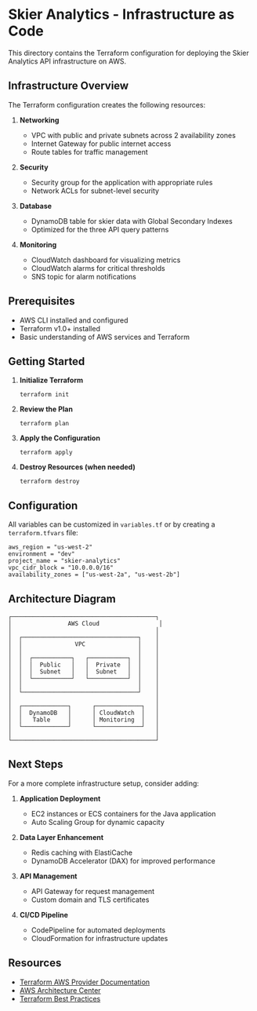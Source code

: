 # Skier Analytics - Infrastructure as Code

This directory contains the Terraform configuration for deploying the Skier Analytics API infrastructure on AWS.

## Infrastructure Overview

The Terraform configuration creates the following resources:

1. **Networking**
   - VPC with public and private subnets across 2 availability zones
   - Internet Gateway for public internet access
   - Route tables for traffic management

2. **Security**
   - Security group for the application with appropriate rules
   - Network ACLs for subnet-level security

3. **Database**
   - DynamoDB table for skier data with Global Secondary Indexes
   - Optimized for the three API query patterns

4. **Monitoring**
   - CloudWatch dashboard for visualizing metrics
   - CloudWatch alarms for critical thresholds
   - SNS topic for alarm notifications

## Prerequisites

- AWS CLI installed and configured
- Terraform v1.0+ installed
- Basic understanding of AWS services and Terraform

## Getting Started

1. **Initialize Terraform**
   ```
   terraform init
   ```

2. **Review the Plan**
   ```
   terraform plan
   ```

3. **Apply the Configuration**
   ```
   terraform apply
   ```

4. **Destroy Resources (when needed)**
   ```
   terraform destroy
   ```

## Configuration

All variables can be customized in `variables.tf` or by creating a `terraform.tfvars` file:

```hcl
aws_region = "us-west-2"
environment = "dev"
project_name = "skier-analytics"
vpc_cidr_block = "10.0.0.0/16"
availability_zones = ["us-west-2a", "us-west-2b"]
```

## Architecture Diagram

```
┌─────────────────────────────────────────┐
│                AWS Cloud                 │
│                                         │
│  ┌─────────────────────────────────┐    │
│  │               VPC               │    │
│  │                                 │    │
│  │  ┌───────────┐   ┌───────────┐  │    │
│  │  │  Public   │   │  Private  │  │    │
│  │  │  Subnet   │   │  Subnet   │  │    │
│  │  └───────────┘   └───────────┘  │    │
│  │                                 │    │
│  └─────────────────────────────────┘    │
│                                         │
│  ┌─────────────┐      ┌─────────────┐   │
│  │  DynamoDB   │      │ CloudWatch  │   │
│  │   Table     │      │ Monitoring  │   │
│  └─────────────┘      └─────────────┘   │
│                                         │
└─────────────────────────────────────────┘
```

## Next Steps

For a more complete infrastructure setup, consider adding:

1. **Application Deployment**
   - EC2 instances or ECS containers for the Java application
   - Auto Scaling Group for dynamic capacity

2. **Data Layer Enhancement**
   - Redis caching with ElastiCache
   - DynamoDB Accelerator (DAX) for improved performance

3. **API Management**
   - API Gateway for request management
   - Custom domain and TLS certificates

4. **CI/CD Pipeline**
   - CodePipeline for automated deployments
   - CloudFormation for infrastructure updates

## Resources

- [Terraform AWS Provider Documentation](https://registry.terraform.io/providers/hashicorp/aws/latest/docs)
- [AWS Architecture Center](https://aws.amazon.com/architecture/)
- [Terraform Best Practices](https://www.terraform-best-practices.com/)
